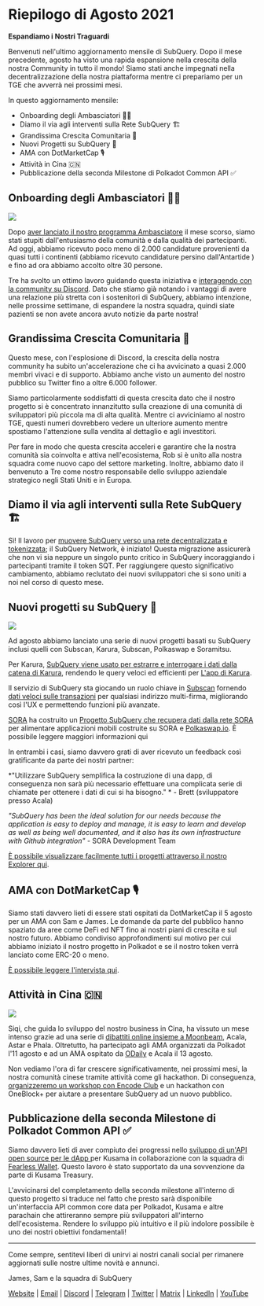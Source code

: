 # Riepilogo di Agosto 2021

**Espandiamo i Nostri Traguardi**

Benvenuti nell'ultimo aggiornamento mensile di SubQuery. Dopo il mese precedente, agosto ha visto una rapida espansione nella crescita della nostra Community in tutto il mondo! Siamo stati anche impegnati nella decentralizzazione della nostra piattaforma mentre ci prepariamo per un TGE che avverrà nei prossimi mesi.

In questo aggiornamento mensile:

- Onboarding degli Ambasciatori 👩‍💼
- Diamo il via agli interventi sulla Rete SubQuery 🏗
- Grandissima Crescita Comunitaria 🚀
- Nuovi Progetti su SubQuery 🤝
- AMA con DotMarketCap 🎙
- Attività in Cina 🇨🇳
- Pubblicazione della seconda Milestone di Polkadot Common API ✅

## Onboarding degli Ambasciatori 👩‍💼

![](https://miro.medium.com/max/1400/0*_nOcsPjhQxta_FPH)

Dopo [aver lanciato il nostro programma Ambasciatore](../blogs/20210713-Introducing-the-SubQuery-Ambassador-Program.md) il mese scorso, siamo stati stupiti dall'entusiasmo della comunità e dalla qualità dei partecipanti. Ad oggi, abbiamo ricevuto poco meno di 2.000 candidature provenienti da quasi tutti i continenti (abbiamo ricevuto candidature persino dall'Antartide ️️) e fino ad ora abbiamo accolto oltre 30 persone.

Tre ha svolto un ottimo lavoro guidando questa iniziativa e [interagendo con la community su Discord](https://discord.com/invite/78zg8aBSMG). Dato che stiamo già notando i vantaggi di avere una relazione più stretta con i sostenitori di SubQuery, abbiamo intenzione, nelle prossime settimane, di espandere la nostra squadra, quindi siate pazienti se non avete ancora avuto notizie da parte nostra!

## Grandissima Crescita Comunitaria 🚀

Questo mese, con l'esplosione di Discord, la crescita della nostra community ha subito un'accelerazione che ci ha avvicinato a quasi 2.000 membri vivaci e di supporto. Abbiamo anche visto un aumento del nostro pubblico su Twitter fino a oltre 6.000 follower.

Siamo particolarmente soddisfatti di questa crescita dato che il nostro progetto si è concentrato innanzitutto sulla creazione di una comunità di sviluppatori più piccola ma di alta qualità. Mentre ci avviciniamo al nostro TGE, questi numeri dovrebbero vedere un ulteriore aumento mentre spostiamo l'attenzione sulla vendita al dettaglio e agli investitori.

Per fare in modo che questa crescita acceleri e garantire che la nostra comunità sia coinvolta e attiva nell'ecosistema, Rob si è unito alla nostra squadra come nuovo capo del settore marketing. Inoltre, abbiamo dato il benvenuto a Tre come nostro responsabile dello sviluppo aziendale strategico negli Stati Uniti e in Europa.

## Diamo il via agli interventi sulla Rete SubQuery 🏗

Sì! Il lavoro per [muovere SubQuery verso una rete decentralizzata e tokenizzata](../blogs/20210614-Introducing-SubQuery-Network-The-Next-Big-Step-Towards-our-Decentralised-Future.md); il SubQuery Network, è iniziato! Questa migrazione assicurerà che non vi sia neppure un singolo punto critico in SubQuery incoraggiando i partecipanti tramite il token SQT. Per raggiungere questo significativo cambiamento, abbiamo reclutato dei nuovi sviluppatori che si sono uniti a noi nel corso di questo mese.

## Nuovi progetti su SubQuery 🤝

![](https://miro.medium.com/max/4800/1*yUruZPSKP_0BA6mA72P8xg.gif)

Ad agosto abbiamo lanciato una serie di nuovi progetti basati su SubQuery inclusi quelli con Subscan, Karura, Subscan, Polkaswap e Soramitsu.

Per Karura, [SubQuery viene usato per estrarre e interrogare i dati dalla catena di Karura](../customer_announcements/20210819-Karura-Integrates-with-SubQuery-to-Aggregate-and-Serve-DeFi-Data-to-Kusama-Builders.md), rendendo le query veloci ed efficienti per [L'app di Karura](https://apps.karura.network/).

Il servizio di SubQuery sta giocando un ruolo chiave in [Subscan](https://www.subscan.io/) fornendo [dati veloci sulle transazioni](../customer_announcements/20210901-Subscans-Multi-Signature-Tool.md) per qualsiasi indirizzo multi-firma, migliorando così l'UX e permettendo funzioni più avanzate.

[SORA](https://sora.org/) ha costruito un [Progetto SubQuery che recupera dati dalla rete SORA](../customer_announcements/20210825-SORA-Integrates-SubQuery-to-Provide-Data-to-the-SORA-Network.md) per alimentare applicazioni mobili costruite su SORA e [Polkaswap.io](http://polkaswap.io/). È possibile leggere maggiori informazioni qui

In entrambi i casi, siamo davvero grati di aver ricevuto un feedback così gratificante da parte dei nostri partner:

*"Utilizzare SubQuery semplifica la costruzione di una dapp, di conseguenza non sarà più necessario effettuare una complicata serie di chiamate per ottenere i dati di cui si ha bisogno." * - Brett (sviluppatore presso Acala)

_"SubQuery has been the ideal solution for our needs because the application is easy to deploy and manage, it is easy to learn and develop as well as being well documented, and it also has its own infrastructure with Github integration"_ - SORA Development Team

[È possibile visualizzare facilmente tutti i progetti attraverso il nostro Explorer qui](https://explorer.subquery.network/).

## AMA con DotMarketCap 🎙

Siamo stati davvero lieti di essere stati ospitati da DotMarketCap il 5 agosto per un AMA con Sam e James. Le domande da parte del pubblico hanno spaziato da aree come DeFi ed NFT fino ai nostri piani di crescita e sul nostro futuro. Abbiamo condiviso approfondimenti sul motivo per cui abbiamo iniziato il nostro progetto in Polkadot e se il nostro token verrà lanciato come ERC-20 o meno.

[È possibile leggere l'intervista qui](https://dotmarketcap.com/blog-detail/288/ama30-recap-polkawarriors-x-subquery).

## Attività in Cina 🇨🇳

![](https://miro.medium.com/max/1400/0*A5oqsryFRbGX0MDx)

Siqi, che guida lo sviluppo del nostro business in Cina, ha vissuto un mese intenso grazie ad una serie di [dibattiti online insieme a Moonbeam](https://twitter.com/SubQueryNetwork/status/1425293137103122432/photo/1), Acala, Astar e Phala. Oltretutto, ha partecipato agli AMA organizzati da Polkadot l'11 agosto e ad un AMA ospitato da [ODaily](http://www.odaily.com/) e Acala il 13 agosto.

Non vediamo l'ora di far crescere significativamente, nei prossimi mesi, la nostra comunità cinese tramite attività come gli hackathon. Di conseguenza, [organizzeremo un workshop con Encode Club](https://www.eventbrite.co.uk/e/polkadot-hackathon-subquery-workshop-tickets-167321106935?aff=ebdsoporgprofile) e un hackathon con OneBlock+ per aiutare a presentare SubQuery ad un nuovo pubblico.

## Pubblicazione della seconda Milestone di Polkadot Common API ✅

Siamo davvero lieti di aver compiuto dei progressi nello [sviluppo di un'API open source per le dApp ](https://docs.google.com/document/d/13L8HBwB6VB-n2g274FFFJKORYPJsq744C6H8iEDQ0-0/edit) per Kusama in collaborazione con la squadra di [Fearless Wallet](https://fearlesswallet.io/). Questo lavoro è stato supportato da una sovvenzione da parte di Kusama Treasury.

L'avvicinarsi del completamento della seconda milestone all'interno di questo progetto si traduce nel fatto che presto sarà disponibile un'interfaccia API common core data per Polkadot, Kusama e altre parachain che attireranno sempre più sviluppatori all'interno dell'ecosistema. Rendere lo sviluppo più intuitivo e il più indolore possibile è uno dei nostri obiettivi fondamentali!

---

Come sempre, sentitevi liberi di unirvi ai nostri canali social per rimanere aggiornati sulle nostre ultime novità e annunci.

James, Sam e la squadra di SubQuery

[Website](https://subquery.network/) | [Email](mailto:hello@subquery.network) | [Discord](https://discord.com/invite/78zg8aBSMG) | [Telegram](https://t.me/subquerynetwork) | [Twitter](https://twitter.com/subquerynetwork) | [Matrix](https://matrix.to/#/#subquery:matrix.org) | [LinkedIn](https://www.linkedin.com/company/subquery) | [YouTube](https://www.youtube.com/channel/UCi1a6NUUjegcLHDFLr7CqLw)
